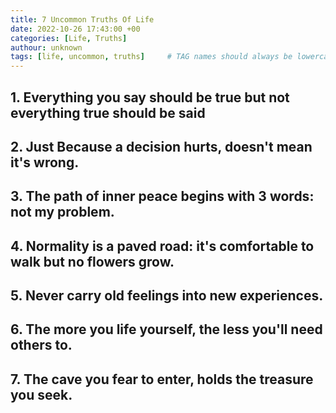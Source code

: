 ```yaml
---
title: 7 Uncommon Truths Of Life
date: 2022-10-26 17:43:00 +00
categories: [Life, Truths]
authour: unknown
tags: [life, uncommon, truths]     # TAG names should always be lowercase
---
```


## 1. Everything you say should be true but not everything true should be said

## 2. Just Because a decision hurts, doesn't mean it's wrong.

## 3. The path of inner peace begins with 3 words: not my problem.

## 4. Normality is a paved road: it's comfortable to walk but no flowers grow.

## 5. Never carry old feelings into new experiences.

## 6. The more you life yourself, the less you'll need others to.

## 7. The cave you fear to enter, holds the treasure you seek.